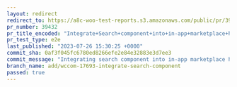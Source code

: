 ```yaml
---
layout: redirect
redirect_to: https://a8c-woo-test-reports.s3.amazonaws.com/public/pr/39432/e2e/index.html
pr_number: 39432
pr_title_encoded: "Integrate+Search+component+into+in-app+marketplace+header"
pr_test_type: e2e
last_published: "2023-07-26 15:30:25 +0000"
commit_sha: 0af3f045fc6780ed8266efe2e84e32883e3d7ee3
commit_message: "Integrating search component into in-app marketplace header."
branch_name: add/wccom-17693-integrate-search-component
passed: true
---
```

